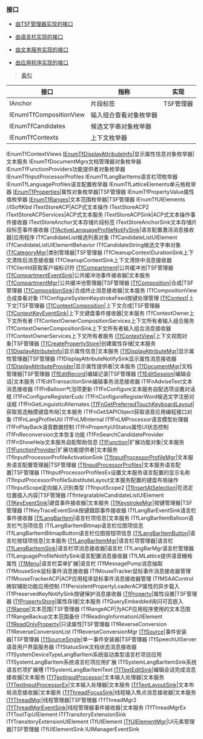 ### 接口

- [由TSF管理器实现的接口](TSFmanager.md)

- [由语言栏实现的接口](LanguageBar.md)

- [由文本服务实现的接口](TextService.md)

- [由应用程序实现的接口](Application.md)

>[索引](https://learn.microsoft.com/zh-cn/windows/win32/api/_tsf/#interfaces)

接口|指称|实现
-|-|-
IAnchor|片段标签|TSF管理器
IEnumITfCompositionView|输入组合查看对象枚举器|
IEnumTfCandidates|候选文字串对象枚举器|
IEnumTfContexts|上下文枚举器|
IEnumTfContextViews
[IEnumTfDisplayAttributeInfo](TextService/IEnumTfDisplayAttributeInfo.md)|显示属性信息对象枚举器|文本服务
IEnumTfDocumentMgrs文档管理器对象枚举器
IEnumTfFunctionProviders功能提供者对象枚举器
IEnumTfInputProcessorProfiles
IEnumTfLangBarItems语言栏项枚举器
IEnumTfLanguageProfiles语言配置枚举器
IEnumTfLatticeElements单元格枚举器
[IEnumTfProperties](TSFmanager/IEnumTfProperties.md)|属性对象枚举器|TSF管理器
IEnumTfPropertyValue属性值枚举器
[IEnumTfRanges](TSFmanager/IEnumTfRanges.md)|文本范围枚举器|TSF管理器
IEnumTfUIElements
//ISoftKbd
ITextStoreACP|ACP式文本操作
ITextStoreACP2
ITextStoreACPServices|ACP式文本服务
ITextStoreACPSink|ACP式文本操作事件接收器
ITextStoreAnchor文本存储片段标签
ITextStoreAnchorSink文本存储片段标签事件接收器
[ITfActiveLanguageProfileNotifySink](Application/ITfActiveLanguageProfileNotifySink.md)|语言配置激活消息接收器|应用程序
ITfCandidateList候选列表对象
ITfCandidateListUIElement
ITfCandidateListUIElementBehavior
ITfCandidateString候选文字串对象
[ITfCategoryMgr](TSFmanager/ITfCategoryMgr.md)|类别管理器|TSF管理器
ITfCleanupContextDurationSink上下文清除后消息接收器
ITfCleanupContextSink上下文清除中消息接收器
ITfClientId获取客户端标识符
[ITfCompartment](TSFmanager/ITfCompartment.md)|公共缓冲池|TSF管理器
[ITfCompartmentEventSink](TextService/ITfCompartmentEventSink.md)|公共缓冲池事件接收器|文本服务
[ITfCompartmentMgr](TSFmanager/ITfCompartmentMgr.md)|公共缓冲池管理器|TSF管理器
[ITfComposition](TSFmanager/ITfComposition.md)|合成|TSF管理器
[ITfCompositionSink](TextService/ITfCompositionSink.md)|合成终止消息接收器|文本服务
ITfCompositionView合成查看对象
ITfConfigureSystemKeystrokeFeed按键处理管理
[ITfContext](TSFmanager/ITfContext.md)|上下文|TSF管理器
[ITfContextComposition](TSFmanager/ITfContextComposition.md)|上下文合成|TSF管理器
[ITfContextKeyEventSink](TextService/ITfContextKeyEventSink.md)|上下文键盘事件接收器|文本服务
ITfContextOwner上下文所有者
ITfContextOwnerCompositionServices上下文所有者输入组合服务
ITfContextOwnerCompositionSink上下文所有者输入组合消息接收器
ITfContextOwnerServices上下文所有者服务
[ITfContextView](TSFmanager/ITfContextView.md)|上下文视图对象|TSF管理器
[ITfCreatePropertyStore](TextService/ITfCreatePropertyStore.md)|创建属性存储|文本服务
[ITfDisplayAttributeInfo](TextService/ITfDisplayAttributeInfo.md)|显示属性信息|文本服务
[ITfDisplayAttributeMgr](TSFmanager/ITfDisplayAttributeMgr.md)|显示属性管理器|TSF管理器
ITfDisplayAttributeNotifySink显示属性消息接收器
[ITfDisplayAttributeProvider](TextService/ITfDisplayAttributeProvider.md)|显示属性提供者|文本服务
[ITfDocumentMgr](TSFmanager/ITfDocumentMgr.md)|文档管理器|TSF管理器
[ITfEditRecord](TSFmanager/ITfEditRecord.md)|编辑记录|TSF管理器
[ITfEditSession](TextService/ITfEditSession.md)|编辑会话|文本服务
ITfEditTransactionSink编辑事务消息接收器
ITfFnAdviseText文本消息接收器
ITfFnBalloon气泡项更新
ITfFnConfigure文本服务自配选项设置对话框
ITfFnConfigureRegisterEudc
ITfFnConfigureRegisterWord候选文字注册对话框
ITfFnGetLinguisticAlternates
[ITfFnGetPreferredTouchKeyboardLayout](TextService/ITfFnGetPreferredTouchKeyboardLayout.md)|获取首选触摸键盘布局|文本服务
ITfFnGetSAPIObject获取语音应用编程接口对象
ITfFnLangProfileUtil
ITfFnLMInternal
ITfFnLMProcessor语言模型处理器
ITfFnPlayBack语音数据控制
ITfFnPropertyUIStatus属性UI状态控制
ITfFnReconversion文本恢复功能
ITfFnSearchCandidateProvider
ITfFnShowHelp文本服务自配帮助信息
[ITfFunction](TextService/ITfFunction.md)|扩展功能对象|文本服务
[ITfFunctionProvider](TextService/ITfFunctionProvider.md)|扩展功能提供者|文本服务
ITfInputProcessorProfileActivationSink
[ITfInputProcessorProfileMgr](TSFmanager/ITfInputProcessorProfileMgr.md)|文本服务语言配置管理器|TSF管理器
[ITfInputProcessorProfiles](TSFmanager/ITfInputProcessorProfiles.md)|文本服务语言配置|TSF管理器
ITfInputProcessorProfilesEx设置文本服务语言配置的显示名称
ITfInputProcessorProfileSubstituteLayout文本服务配置的键盘布局操作
ITfInputScope定向输入识别类型
ITfInputScope2
[ITfInsertAtSelection](TSFmanager/ITfInsertAtSelection.md)|在选定位置插入内容|TSF管理器
ITfIntegratableCandidateListUIElement
[ITfKeyEventSink](TextService/ITfKeyEventSink.md)|键盘事件接收器|文本服务
[ITfKeystrokeMgr](TSFmanager/ITfKeystrokeMgr.md)|按键管理器|TSF管理器
ITfKeyTraceEventSink按键跟踪事件接收器
ITfLangBarEventSink语言栏事件接收器
[ITfLangBarItem](TextService/ITfLangBarItem.md)|语言栏项信息|文本服务
ITfLangBarItemBalloon语言栏气泡项信息
ITfLangBarItemBitmap语言栏位图项信息
ITfLangBarItemBitmapButton语言栏位图按钮项信息
[ITfLangBarItemButton](TextService/ITfLangBarItemButton.md)|语言栏按钮项信息|文本服务
[ITfLangBarItemMgr](LanguageBar/ITfLangBarItemMgr.md)|语言栏项管理器|语言栏
[ITfLangBarItemSink](LanguageBar/ITfLangBarItemSink.md)|语言栏项消息接收器|语言栏
ITfLangBarMgr语言栏管理器
ITfLanguageProfileNotifySink语言配置消息接收器
ITfLMLattice提供语音栅格属性
[ITfMenu](LanguageBar/ITfMenu.md)|语言栏菜单扩展|语言栏
ITfMessagePump消息抽取
ITfMouseSink鼠标事件消息接收器
ITfMouseTracker鼠标事件消息接收器管理
ITfMouseTrackerACP|ACP应用程序鼠标事件消息接收器管理
ITfMSAAControl微软辅助功能应用控制
ITfPersistentPropertyLoaderACP属性的异步载入
ITfPreservedKeyNotifySink按键保护消息接收器
[ITfProperty](TSFmanager/ITfProperty.md)|属性设置|TSF管理器
[ITfPropertyStore](TextService/ITfPropertyStore.md)|属性存储|文本服务
ITfQueryEmbedded询问可否嵌入
[ITfRange](TSFmanager/ITfRange.md)|文本范围|TSF管理器
ITfRangeACP|为ACP应用程序使用的文本范围
ITfRangeBackup文本范围备份
ITfReadingInformationUIElement
[ITfReadOnlyProperty](TSFmanager/ITfReadOnlyProperty.md)|只读属性|TSF管理器
ITfReverseConversion
ITfReverseConversionList
ITfReverseConversionMgr
[ITfSource](TSFmanager/ITfSource.md)|事件安装器|TSF管理器
[ITfSourceSingle](TSFmanager/ITfSourceSingle.md)|单一事件安装器|TSF管理器
ITfSpeechUIServer语音用户界面服务器
ITfStatusSink文档状态消息接收器
ITfSystemDeviceTypeLangBarItem系统驱动类型语言栏项目应用
ITfSystemLangBarItem系统语言栏项应用扩展
ITfSystemLangBarItemSink系统语言栏项扩展槽
ITfSystemLangBarItemText
[ITfTextEditSink](TextService/ITfTextEditSink.md)|编辑会话完成消息接收器|文本服务
[ITfTextInputProcessor](TextService/ITfTextInputProcessor.md)|文本输入处理器|文本服务
[ITfTextInputProcessorEx](TextService/ITfTextInputProcessorEx.md)|文本输入处理器|文本服务
[ITfTextLayoutSink](TextService/ITfTextLayoutSink.md)|文本布局消息接收器|文本服务
[ITfThreadFocusSink](TextService/ITfThreadFocusSink.md)|线程输入焦点消息接收器|文本服务
[ITfThreadMgr](TSFmanager/ITfThreadMgr.md)|线程管理器|TSF管理器
ITfThreadMgr2
[ITfThreadMgrEventSink](TextService/ITfThreadMgrEventSink.md)|线程管理器事件接收器|文本服务
ITfThreadMgrEx
ITfToolTipUIElement
ITfTransitoryExtensionSink
ITfTransitoryExtensionUIElement
ITfUIElement
[ITfUIElementMgr](TSFmanager/ITfUIElementMgr.md)|UI元素管理器|TSF管理器
ITfUIElementSink
IUIManagerEventSink